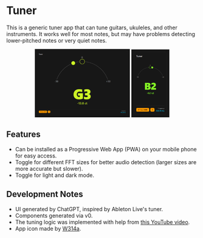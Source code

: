 # Tuner
This is a generic tuner app that can tune guitars, ukuleles, and other instruments. It works well for most notes, but may have problems detecting lower-pitched notes or very quiet notes.

<p align="center">
	<img src="public/desktop.PNG" alt="Desktop screenshot" width="250"/>
	<img src="public/mobile.PNG" alt="Mobile/Tablet screenshot" width="100"/>
</p>

## Features
- Can be installed as a Progressive Web App (PWA) on your mobile phone for easy access.
- Toggle for different FFT sizes for better audio detection (larger sizes are more accurate but slower).
- Toggle for light and dark mode.


## Development Notes
- UI generated by ChatGPT, inspired by Ableton Live's tuner.
- Components generated via v0.
- The tuning logic was implemented with help from [this YouTube video](https://www.youtube.com/watch?v=x4qAFnFQRRg).
- App icon made by [W314a](https://github.com/W314a).

